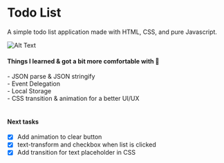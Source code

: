 # Todo List 
A simple todo list application made with HTML, CSS, and pure Javascript.

![Alt Text](https://i.imgur.com/fzIUhZJ.gif)

<h4>Things I learned & got a bit more comfortable with 😬</h4>
- JSON parse & JSON stringify<br>
- Event Delegation<br>
- Local Storage<br>
- CSS transition & animation for a better UI/UX<br>
<br>
<h4>Next tasks</h4>

- [x] Add animation to clear button
- [x] text-transform and checkbox when list is clicked
- [x] Add transition for text placeholder in CSS

